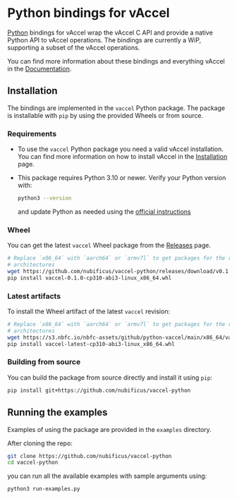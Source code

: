 # Python bindings for vAccel

[Python](https://www.python.org/) bindings for vAccel wrap the vAccel C API and
provide a native Python API to vAccel operations. The bindings are currently a
WiP, supporting a subset of the vAccel operations.

You can find more information about these bindings and everything vAccel in the
[Documentation](https://docs.vaccel.org).

## Installation

The bindings are implemented in the `vaccel` Python package. The package is
installable with `pip` by using the provided Wheels or from source.

### Requirements

- To use the `vaccel` Python package you need a valid vAccel installation. You
  can find more information on how to install vAccel in the
  [Installation](https://docs.vaccel.org/latest/getting-started/installation)
  page.

- This package requires Python 3.10 or newer. Verify your Python version with:
  ```sh
  python3 --version
  ```
  and update Python as needed using the
  [official instructions](https://docs.python.org/3/using/index.html)

### Wheel

You can get the latest `vaccel` Wheel package from the
[Releases](https://github.com/nubificus/vaccel-python/releases) page.

```sh
# Replace `x86_64` with `aarch64` or `armv7l` to get packages for the relevant
# architectures
wget https://github.com/nubificus/vaccel-python/releases/download/v0.1.0/vaccel-0.1.0-cp310-abi3-linux_x86_64.whl
pip install vaccel-0.1.0-cp310-abi3-linux_x86_64.whl
```

### Latest artifacts

To install the Wheel artifact of the latest `vaccel` revision:

```sh
# Replace `x86_64` with `aarch64` or `armv7l` to get packages for the relevant
# architectures
wget https://s3.nbfc.io/nbfc-assets/github/python-vaccel/main/x86_64/vaccel-latest-cp310-abi3-linux_x86_64.whl
pip install vaccel-latest-cp310-abi3-linux_x86_64.whl
```

### Building from source

You can build the package from source directly and install it using `pip`:

```sh
pip install git+https://github.com/nubificus/vaccel-python
```

## Running the examples

Examples of using the package are provided in the `examples` directory.

After cloning the repo:

```sh
git clone https://github.com/nubificus/vaccel-python
cd vaccel-python
```

you can run all the available examples with sample arguments using:

```sh
python3 run-examples.py
```
